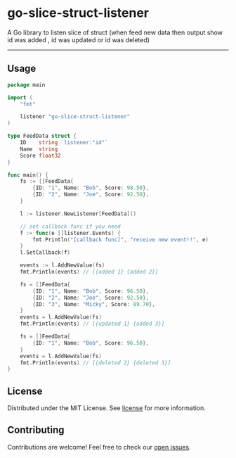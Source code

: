 # go-slice-struct-listener

A Go library to listen slice of struct (when feed new data then output show id was added , id was updated or id was deleted)
<hr>



## Usage <a id="usage"></a>
```go
package main

import (
	"fmt"

	listener "go-slice-struct-listener"
)

type FeedData struct {
	ID    string `listener:"id"`
	Name  string
	Score float32
}

func main() {
	fs := []FeedData{
		{ID: "1", Name: "Bob", Score: 98.50},
		{ID: "2", Name: "Joe", Score: 92.50},
	}

	l := listener.NewListener[FeedData]()

	// set callback func if you need
	f := func(e []listener.Events) {
		fmt.Println("[callback func]", "receive new event!!", e)
	}
	l.SetCallback(f)

	events := l.AddNewValue(fs)
	fmt.Println(events) // [{added 1} {added 2}]

	fs = []FeedData{
		{ID: "1", Name: "Bob", Score: 96.50},
		{ID: "2", Name: "Joe", Score: 92.50},
		{ID: "3", Name: "Micky", Score: 89.70},
	}
	events = l.AddNewValue(fs)
	fmt.Println(events) // [{updated 1} {added 3}]

	fs = []FeedData{
		{ID: "1", Name: "Bob", Score: 96.50},
	}
	events = l.AddNewValue(fs)
	fmt.Println(events) // [{deleted 2} {deleted 3}]
}
```

## License <a id="license"></a>
Distributed under the MIT License. See [license](LICENSE) for more information.

## Contributing <a id="contributing"></a>
Contributions are welcome! Feel free to check our [open issues](https://github.com/panapol-p/go-slice-struct-listener/issues).